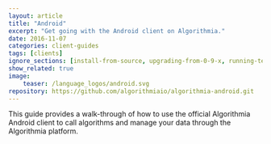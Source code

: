 ```yaml
---
layout: article
title: "Android"
excerpt: "Get going with the Android client on Algorithmia."
date: 2016-11-07
categories: client-guides
tags: [clients]
ignore_sections: [install-from-source, upgrading-from-0-9-x, running-tests]
show_related: true
image:
    teaser: /language_logos/android.svg
repository: https://github.com/algorithmiaio/algorithmia-android.git
---
```


This guide provides a walk-through of how to use the official Algorithmia Android client to call algorithms and manage your data through the Algorithmia platform.
